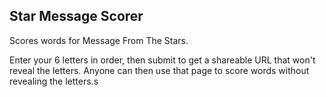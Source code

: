 ## Star Message Scorer

Scores words for Message From The Stars.

Enter your 6 letters in order, then submit to get a shareable URL that won't reveal the letters.  Anyone can then use that page to score words without revealing the letters.s